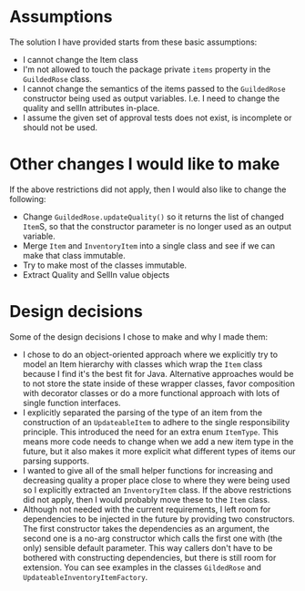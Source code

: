 # Assumptions

The solution I have provided starts from these basic assumptions:

- I cannot change the Item class
- I'm not allowed to touch the package private `items` property in the `GuildedRose` class.
- I cannot change the semantics of the items passed to the `GuildedRose` constructor being used as output variables. I.e. I need to change the quality and sellIn attributes in-place.
- I assume the given set of approval tests does not exist, is incomplete or should not be used.

# Other changes I would like to make

If the above restrictions did not apply, then I would also like to change the following:

- Change `GuildedRose.updateQuality()` so it returns the list of changed `Item`S, so that the constructor parameter is no longer used as an output variable.
- Merge `Item` and `InventoryItem` into a single class and see if we can make that class immutable.
- Try to make most of the classes immutable.
- Extract Quality and SellIn value objects

# Design decisions

Some of the design decisions I chose to make and why I made them:

- I chose to do an object-oriented approach where we explicitly try to model an Item hierarchy with classes which wrap the `Item` class because I find it's the best fit for Java. Alternative approaches would be to not store the state inside of these wrapper classes, favor composition with decorator classes or do a more functional approach with lots of single function interfaces. 
- I explicitly separated the parsing of the type of an item from the construction of an `UpdateableItem` to adhere to the single responsibility principle. This introduced the need for an extra enum `ItemType`. This means more code needs to change when we add a new item type in the future, but it also makes it more explicit what different types of items our parsing supports.
- I wanted to give all of the small helper functions for increasing and decreasing quality a proper place close to where they were being used so I explicitly extracted an `InventoryItem` class. If the above restrictions did not apply, then I would probably move these to the `Item` class.
- Although not needed with the current requirements, I left room for dependencies to be injected in the future by providing two constructors. The first constructor takes the dependencies as an argument, the second one is a no-arg constructor which calls the first one with (the only) sensible default parameter. This way callers don't have to be bothered with constructing dependencies, but there is still room for extension. You can see examples in the classes `GildedRose` and `UpdateableInventoryItemFactory`.
